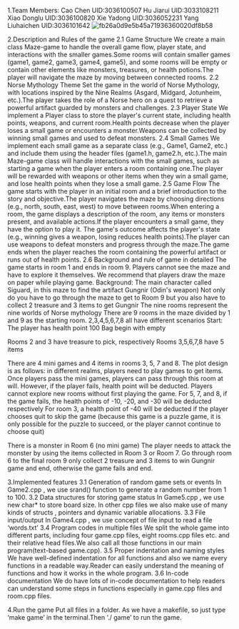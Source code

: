 1.Team Members:
Cao Chen UID:3036100507
Hu Jiarui UID:3033108211 
Xiao Donglu UID:3036100820 
Xie Yadong UID:3036052231 
Yang Liuhaichen UID:3036101642
![fb26a0d9e5b45a71936360020df8b58](https://user-images.githubusercontent.com/125119873/236610148-3721b204-83b1-404e-b17a-008c2291fda5.jpg)

2.Description and Rules of the game 2.1 Game Structure We create a main class Maze-game to handle the overall game flow, player state, and interactions with the smaller games.Some rooms will contain smaller games (game1, game2, game3, game4, game5), and some rooms will be empty or contain other elements like monsters, treasures, or health potions.The player will navigate the maze by moving between connected rooms. 2.2 Norse Mythology Theme Set the game in the world of Norse Mythology, with locations inspired by the Nine Realms (Asgard, Midgard, Jotunheim, etc.).The player takes the role of a Norse hero on a quest to retrieve a powerful artifact guarded by monsters and challenges. 2.3 Player State We implement a Player class to store the player's current state, including health points, weapons, and current room.Health points decrease when the player loses a small game or encounters a monster.Weapons can be collected by winning small games and used to defeat monsters. 2.4 Small Games We implement each small game as a separate class (e.g., Game1, Game2, etc.) and include them using the header files (game1.h, game2.h, etc.).The main Maze-game class will handle interactions with the small games, such as starting a game when the player enters a room containing one.The player will be rewarded with weapons or other items when they win a small game, and lose health points when they lose a small game. 2.5 Game Flow The game starts with the player in an initial room and a brief introduction to the story and objective.The player navigates the maze by choosing directions (e.g., north, south, east, west) to move between rooms.When entering a room, the game displays a description of the room, any items or monsters present, and available actions.If the player encounters a small game, they have the option to play it. The game's outcome affects the player's state (e.g., winning gives a weapon, losing reduces health points).The player can use weapons to defeat monsters and progress through the maze.The game ends when the player reaches the room containing the powerful artifact or runs out of health points. 2.6 Background and rule of game in detailed The game starts in room 1 and ends in room 9. Players cannot see the maze and have to explore it themselves. We recommend that players draw the maze on paper while playing game. Background: The main character called Siguard, in this maze to find the artifact Gungnir (Odin's weapon) Not only do you have to go through the maze to get to Room 9 but you also have to collect 2 treasure and 3 items to get Gungnir The nine rooms represent the nine worlds of Norse mythology There are 9 rooms in the maze divided by 1 and 9 as the starting room. 2,3,4,5,6,7,8 all have different scenarios Start: The player has health point 100 Bag begin with empty

Rooms 2 and 3 have treasure to pick, respectively Rooms 3,5,6,7,8 have 5 items

There are 4 mini games and 4 items in rooms 3, 5, 7 and 8. The plot design is as follows: in different realms, players need to play games to get items. Once players pass the mini games, players can pass through this room at will. However, if the player fails, health point will be deducted. Players cannot explore new rooms without first playing the game. For 5, 7, and 8, if the game fails, the health points of -10, -20, and -30 will be deducted respectively For room 3, a health point of -40 will be deducted if the player chooses quit to skip the game (because this game is a puzzle game, it is only possible for the puzzle to succeed, or the player cannot continue to choose quit)

There is a monster in Room 6 (no mini game) The player needs to attack the monster by using the items collected in Room 3 or Room 7. Go through room 6 to the final room 9 only collect 2 treasure and 3 items to win Gungnir game and end, otherwise the game fails and end.

3.Implemented features 3.1 Generation of random game sets or events In Game2.cpp , we use srand() function to generate a random number from 1 to 100. 3.2 Data structures for storing game status In Game5.cpp , we use new char* to store board size. In other cpp files we also make use of many kinds of structs , pointers and dynamic variable allocations. 3.3 File input/output In Game4.cpp , we use concept of file input to read a file ‘words.txt’ 3.4 Program codes in multiple files We split the whole game into different parts, including four game.cpp files, eight rooms.cpp files etc. and their relative head files.We also call all those functions in our main program(text-based game.cpp). 3.5 Proper indentation and naming styles We have well-defined indentation for all functions and also we name every functions in a readable way.Reader can easily understand the meaning of functions and how it works in the whole program. 3.6 In-code documentation We do have lots of in-code documentation to help readers can understand some steps in functions especially in game.cpp files and room.cpp files.

4.Run the game Put all files in a folder. As we have a makefile, so just type ‘make game’ in the terminal.Then ‘./ game’ to run the game.

